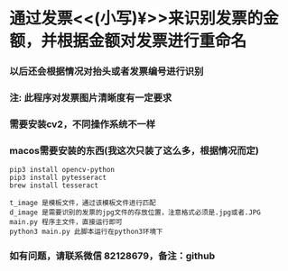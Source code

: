 # 通过发票<<(小写)¥>>来识别发票的金额，并根据金额对发票进行重命名
### 以后还会根据情况对抬头或者发票编号进行识别
### 注: 此程序对发票图片清晰度有一定要求

### 需要安装cv2，不同操作系统不一样
### macos需要安装的东西(我这次只装了这么多，根据情况而定)
```
pip3 install opencv-python
pip3 install pytesseract
brew install tesseract
```
```
t_image 是模板文件，通过该模板文件进行匹配
d_image 是需要识别的发票的jpg文件的存放位置，注意格式必须是.jpg或者.JPG
main.py 程序主文件，直接运行即可
python3 main.py 此脚本运行在python3环境下
```
### 如有问题，请联系微信 82128679，备注：github
